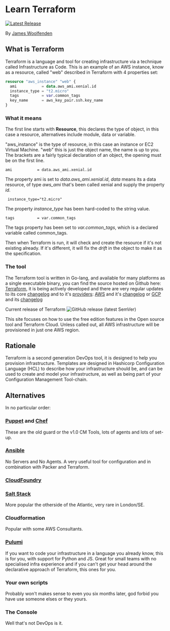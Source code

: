 # Learn Terraform

[![Latest Release](https://img.shields.io/github/v/tag/slalom-consulting-ltd/learn-terraform.svg)](https://github.com/JamesWoolfenden/learn-terraform-web)

By [James Woolfenden](https://www.linkedin.com/in/jameswoolfenden/)

## What is Terraform

Terraform is a language and tool for creating infrastructure via a technique called Infrastructure as Code.
This is an example of an AWS instance, know as a resource, called "web" described in Terraform with 4 properties set:

```terraform
resource "aws_instance" "web" {
  ami           = data.aws_ami.xenial.id
  instance_type = "t2.micro"
  tags          = var.common_tags
  key_name      = aws_key_pair.ssh.key_name
}
```

### What it means

The first line starts with **Resource**, this declares the type of object, in this case a resource, alternatives include module, data or variable.

"aws_instance" is the type of resource, in this case an instance or EC2 Virtual Machine.
"web" this is just the object name, the name is up to you. The brackets are a fairly typical declaration of an object, the opening must be on the first line.

```ami           = data.aws_ami.xenial.id```

The property ami is set to  *data.aws_ami.xenial.id*, *data* means its a data resource, of type *aws_ami* that's been called xenial and supply the property *id*.

``` instance_type="t2.micro"```

The property *instance_type* has been hard-coded to the string value.

```tags          = var.common_tags```

The tags property has been set to *var.common_tags*, which is a declared variable called common_tags.

Then when Terraform is run, it will check and create the resource if it's not existing already. If it's different, it will fix the *drift* in the object to make it as the specification.

### The tool

The Terraform tool is written in Go-lang, and available for many platforms as a single executable binary, you can find the source hosted on Github here:
[Terraform](https://github.com/hashicorp/terraform), it is being actively developed and there are very regular updates to its core [changelog](https://github.com/hashicorp/terraform/blob/master/CHANGELOG.md)
and to it's [providers](https://github.com/terraform-providers):
[AWS](https://github.com/terraform-providers/terraform-provider-aws) and it's
[changelog](https://github.com/terraform-providers/terraform-provider-aws/blob/master/CHANGELOG.md)
or
[GCP](https://github.com/terraform-providers/terraform-provider-google) and its
[changelog](https://github.com/terraform-providers/terraform-provider-google/blob/master/CHANGELOG.md)

Current release of Terraform ![GitHub release (latest SemVer)](https://img.shields.io/github/v/release/hashicorp/terraform)

This site focuses on how to use the free edition features in the Open source tool and Terraform Cloud.
Unless called out, all AWS infrastructure will be provisioned in just one AWS region.

## Rationale

Terraform is a second generation DevOps tool, it is designed to help you provision infrastructure.
Templates are designed in Hashicorp Configuration Language (HCL) to describe how your infrastructure should be, and can be used to create and model your infrastructure, as well as being part of your Configuration Management Tool-chain.

## Alternatives

In no particular order:

### [Puppet](https://puppet.com/) and [Chef](https://www.chef.io/)

These are the old guard or the v1.0 CM Tools, lots of agents and lots of set-up.

### [Ansible](https://www.ansible.com/)

No Servers and No Agents. A very useful tool for configuration and in combination with Packer and Terraform.

### [CloudFoundry](https://www.cloudfoundry.org/)

### [Salt Stack](https://www.saltstack.com/)

More popular the otherside of the Atlantic, very rare in London/SE.

### Cloudformation

Popular with some AWS Consultants.

### [Pulumi](https://www.pulumi.com/)

If you want to code your infrastructure in a language you already know, this is for you, with support for Python and JS. Great for small teams with no specialised infra experience and if you can't get your head around the declarative approach of Terraform, this ones for you.

### Your own scripts

Probably won't makes sense to even you six months later, god forbid you have use someone elses or they yours.

### The Console

Well that's not DevOps is it.
